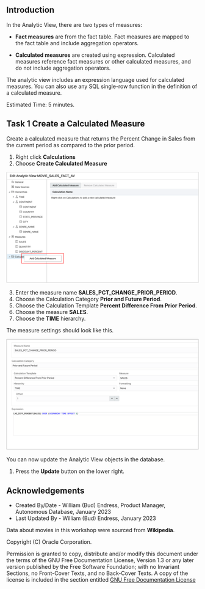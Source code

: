 ## Introduction

In the Analytic View, there are two types of measures:

-   **Fact measures** are from the fact table. Fact measures are mapped to the fact table and include aggregation operators.

-   **Calculated measures** are created using expression. Calculated measures reference fact measures or other calculated measures, and do not include aggregation operators.

The analytic view includes an expression language used for calculated
measures. You can also use any SQL single-row function in the definition
of a calculated measure.

Estimated Time:  5 minutes.

## Task 1  Create a Calculated Measure

Create a calculated measure that returns the Percent Change in Sales
from the current period as compared to the prior period.

1. Right click **Calculations**
2. Choose **Create Calculated Measure**

![Add Calculated Measure](images/13-add-calculated-measure.png)

3. Enter the measure name **SALES\_PCT\_CHANGE\_PRIOR\_PERIOD**.
4. Choose the Calculation Category **Prior and Future Period**.
5. Choose the Calculation Template **Percent Difference From Prior Period**.
6. Choose the measure **SALES**.
7. Choose the **TIME** hierarchy.

The measure settings should look like this.

![Sales Percent Change Prior Period measure](images/13-sales-pct-chg-calc-meas.png)

You can now update the Analytic View objects in the database.

1.  Press the **Update** button on the lower right.

## Acknowledgements

- Created By/Date - William (Bud) Endress, Product Manager, Autonomous Database, January 2023
- Last Updated By - William (Bud) Endress, January 2023

Data about movies in this workshop were sourced from **Wikipedia**.

Copyright (C)  Oracle Corporation.

Permission is granted to copy, distribute and/or modify this document
under the terms of the GNU Free Documentation License, Version 1.3
or any later version published by the Free Software Foundation;
with no Invariant Sections, no Front-Cover Texts, and no Back-Cover Texts.
A copy of the license is included in the section entitled [GNU Free Documentation License](files/gnu-free-documentation-license.txt)
